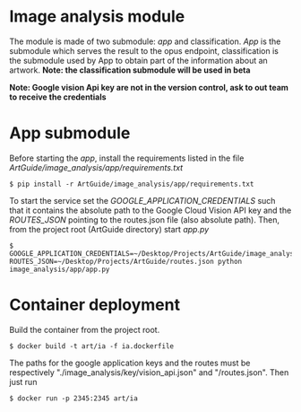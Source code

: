 # Image analysis module
The module is made of two submodule: *app* and classification. *App* is the submodule which serves the result to the opus endpoint, classification is the submodule used by App to obtain part of the information about an artwork. **Note: the classification submodule will be used in beta**

**Note: Google vision Api key are not in the version control, ask to out team to receive the credentials**

# App submodule
Before starting the *app*, install the requirements listed in the file *ArtGuide/image_analysis/app/requirements.txt* 
```
$ pip install -r ArtGuide/image_analysis/app/requirements.txt
```
To start the service set the *GOOGLE_APPLICATION_CREDENTIALS* such that it contains the absolute path to the Google Cloud Vision API key and the *ROUTES_JSON* pointing to the routes.json file (also absolute path). Then, from the project root (ArtGuide directory) start *app.py*
```
$ GOOGLE_APPLICATION_CREDENTIALS=~/Desktop/Projects/ArtGuide/image_analysis/app/key/vision_api_keys.json ROUTES_JSON=~/Desktop/Projects/ArtGuide/routes.json python image_analysis/app/app.py
```

# Container deployment
Build the container from the project root.
```
$ docker build -t art/ia -f ia.dockerfile
```
The paths for the google application keys and the routes must be respectively "./image_analysis/key/vision_api.json" and "/routes.json". Then just run
```
$ docker run -p 2345:2345 art/ia
```

